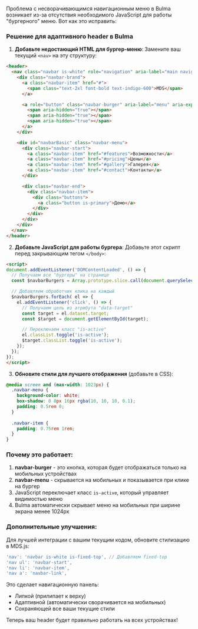 Проблема с несворачивающимся навигационным меню в Bulma возникает из-за отсутствия необходимого JavaScript для работы "бургерного" меню. Вот как это исправить:

### Решение для адаптивного header в Bulma

1. **Добавьте недостающий HTML для бургер-меню**:
Замените ваш текущий `<nav>` на эту структуру:

```html
<header>
  <nav class="navbar is-white" role="navigation" aria-label="main navigation">
    <div class="navbar-brand">
      <a class="navbar-item" href="#">
        <span class="text-2xl font-bold text-indigo-600">MDS</span>
      </a>

      <a role="button" class="navbar-burger" aria-label="menu" aria-expanded="false" data-target="navbarBasic">
        <span aria-hidden="true"></span>
        <span aria-hidden="true"></span>
        <span aria-hidden="true"></span>
      </a>
    </div>

    <div id="navbarBasic" class="navbar-menu">
      <div class="navbar-start">
        <a class="navbar-item" href="#features">Возможности</a>
        <a class="navbar-item" href="#pricing">Цены</a>
        <a class="navbar-item" href="#gallery">Галерея</a>
        <a class="navbar-item" href="#contact">Контакты</a>
      </div>

      <div class="navbar-end">
        <div class="navbar-item">
          <div class="buttons">
            <a class="button is-primary">Демо</a>
          </div>
        </div>
      </div>
    </div>
  </nav>
</header>
```

2. **Добавьте JavaScript для работы бургера**:
Добавьте этот скрипт перед закрывающим тегом `</body>`:

```html
<script>
document.addEventListener('DOMContentLoaded', () => {
  // Получаем все "бургеры" на странице
  const $navbarBurgers = Array.prototype.slice.call(document.querySelectorAll('.navbar-burger'), 0);

  // Добавляем обработчик клика на каждый
  $navbarBurgers.forEach( el => {
    el.addEventListener('click', () => {
      // Получаем цель из атрибута "data-target"
      const target = el.dataset.target;
      const $target = document.getElementById(target);

      // Переключаем класс "is-active"
      el.classList.toggle('is-active');
      $target.classList.toggle('is-active');
    });
  });
});
</script>
```

3. **Обновите стили для лучшего отображения** (добавьте в CSS):
```css
@media screen and (max-width: 1023px) {
  .navbar-menu {
    background-color: white;
    box-shadow: 0 8px 16px rgba(10, 10, 10, 0.1);
    padding: 0.5rem 0;
  }
  
  .navbar-item {
    padding: 0.75rem 1rem;
  }
}
```

### Почему это работает:

1. **navbar-burger** - это кнопка, которая будет отображаться только на мобильных устройствах
2. **navbar-menu** - скрывается на мобильных и показывается при клике на бургер
3. JavaScript переключает класс `is-active`, который управляет видимостью меню
4. Bulma автоматически скрывает меню на мобильных при ширине экрана менее 1024px

### Дополнительные улучшения:

Для лучшей интеграции с вашим текущим кодом, обновите стилизацию в MDS.js:

```javascript
'nav': 'navbar is-white is-fixed-top', // Добавляем fixed-top
'nav ul': 'navbar-start',
'nav li': 'navbar-item',
'nav a': 'navbar-link',
```

Это сделает навигационную панель:
- Липкой (прилипает к верху)
- Адаптивной (автоматически сворачивается на мобильных)
- Сохраняющей все ваши текущие стили

Теперь ваш header будет правильно работать на всех устройствах!
